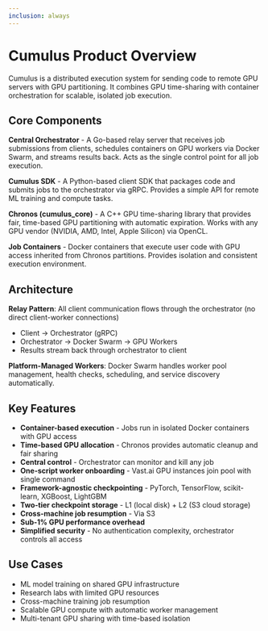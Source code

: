 ```yaml
---
inclusion: always
---
```


# Cumulus Product Overview

Cumulus is a distributed execution system for sending code to remote GPU servers with GPU partitioning. It combines GPU time-sharing with container orchestration for scalable, isolated job execution.

## Core Components

**Central Orchestrator** - A Go-based relay server that receives job submissions from clients, schedules containers on GPU workers via Docker Swarm, and streams results back. Acts as the single control point for all job execution.

**Cumulus SDK** - A Python-based client SDK that packages code and submits jobs to the orchestrator via gRPC. Provides a simple API for remote ML training and compute tasks.

**Chronos (cumulus_core)** - A C++ GPU time-sharing library that provides fair, time-based GPU partitioning with automatic expiration. Works with any GPU vendor (NVIDIA, AMD, Intel, Apple Silicon) via OpenCL.

**Job Containers** - Docker containers that execute user code with GPU access inherited from Chronos partitions. Provides isolation and consistent execution environment.

## Architecture

**Relay Pattern**: All client communication flows through the orchestrator (no direct client-worker connections)
- Client → Orchestrator (gRPC)
- Orchestrator → Docker Swarm → GPU Workers
- Results stream back through orchestrator to client

**Platform-Managed Workers**: Docker Swarm handles worker pool management, health checks, scheduling, and service discovery automatically.

## Key Features

- **Container-based execution** - Jobs run in isolated Docker containers with GPU access
- **Time-based GPU allocation** - Chronos provides automatic cleanup and fair sharing
- **Central control** - Orchestrator can monitor and kill any job
- **One-script worker onboarding** - Vast.ai GPU instances join pool with single command
- **Framework-agnostic checkpointing** - PyTorch, TensorFlow, scikit-learn, XGBoost, LightGBM
- **Two-tier checkpoint storage** - L1 (local disk) + L2 (S3 cloud storage)
- **Cross-machine job resumption** - Via S3
- **Sub-1% GPU performance overhead**
- **Simplified security** - No authentication complexity, orchestrator controls all access

## Use Cases

- ML model training on shared GPU infrastructure
- Research labs with limited GPU resources
- Cross-machine training job resumption
- Scalable GPU compute with automatic worker management
- Multi-tenant GPU sharing with time-based isolation
